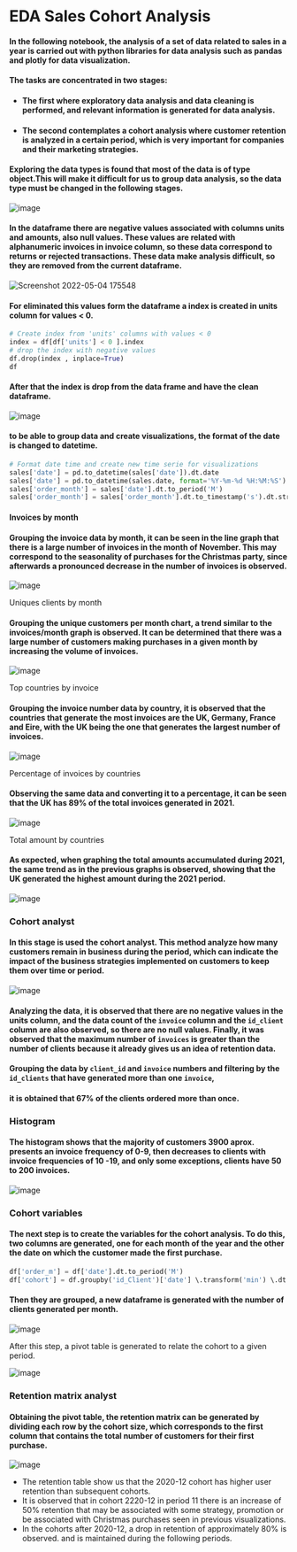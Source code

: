 # EDA Sales Cohort Analysis

#### In the following notebook, the analysis of a set of data related to sales in a year is carried out with python libraries for data analysis such as pandas and plotly for data visualization. 
#### The tasks are concentrated in two stages:
* #### The first where exploratory data analysis and data cleaning is performed, and relevant information is generated for data analysis. 
* #### The second contemplates a cohort analysis where customer retention is analyzed in a certain period, which is very important for companies and their marketing strategies.

#### Exploring the data types is found that most of the data is of type object.This will make it difficult for us to group data analysis, so the data type must be changed in the following stages.

![image](https://user-images.githubusercontent.com/84011018/166722627-864d7b47-873d-4992-8c86-4538d912837d.png)

#### In the dataframe there are negative values associated with columns units and amounts, also null values. These values are related with alphanumeric invoices in invoice column, so these data correspond to returns or rejected transactions. These data make analysis difficult, so they are removed from the current dataframe.

![Screenshot 2022-05-04 175548](https://user-images.githubusercontent.com/84011018/166721930-7671c6b8-b4d3-4201-b07b-fea6e3949d2a.png)

#### For eliminated this values form the dataframe a index is created in units column for values < 0. 

```python
# Create index from 'units' columns with values < 0
index = df[df['units'] < 0 ].index
# drop the index with negative values 
df.drop(index , inplace=True)
df
```

#### After that the index is drop from the data frame and have the clean dataframe.

![image](https://user-images.githubusercontent.com/84011018/166724686-a693b50a-ff9a-471a-89e4-9626a31028ae.png)

#### to be able to group data and create visualizations, the format of the date is changed to datetime.

```python
# Format date time and create new time serie for visualizations
sales['date'] = pd.to_datetime(sales['date']).dt.date
sales['date'] = pd.to_datetime(sales.date, format='%Y-%m-%d %H:%M:%S')
sales['order_month'] = sales['date'].dt.to_period('M')
sales['order_month'] = sales['order_month'].dt.to_timestamp('s').dt.strftime('%Y-%m')
```

#### Invoices by month

#### Grouping the invoice data by month, it can be seen in the line graph that there is a large number of invoices in the month of November. This may correspond to the seasonality of purchases for the Christmas party, since afterwards a pronounced decrease in the number of invoices is observed.

![image](https://user-images.githubusercontent.com/84011018/166726310-345afa3a-7196-47eb-a1e4-756b17e42ee2.png)

Uniques clients by month

#### Grouping the unique customers per month chart, a trend similar to the invoices/month graph is observed. It can be determined that there was a large number of customers making purchases in a given month by increasing the volume of invoices.

![image](https://user-images.githubusercontent.com/84011018/166726581-63c50066-d6fe-49b1-a023-d69bf11fadbc.png)

Top countries by invoice

#### Grouping the invoice number data by country, it is observed that the countries that generate the most invoices are the UK, Germany, France and Eire, with the UK being the one that generates the largest number of invoices.

![image](https://user-images.githubusercontent.com/84011018/166726721-e1469464-f595-496d-b74f-895e545700f7.png)

Percentage of invoices by countries

#### Observing the same data and converting it to a percentage, it can be seen that the UK has 89% of the total invoices generated in 2021.

![image](https://user-images.githubusercontent.com/84011018/166726969-9c29e8cd-8bd1-4a13-98fe-6f41d0c89ff6.png)

Total amount by countries

#### As expected, when graphing the total amounts accumulated during 2021, the same trend as in the previous graphs is observed, showing that the UK generated the highest amount during the 2021 period.

![image](https://user-images.githubusercontent.com/84011018/166727239-18b79a1f-a646-48c4-a06b-a619050f01bb.png)

### Cohort analyst

#### In this stage is used the cohort analyst. This method analyze how many customers remain in business during the period, which can indicate the impact of the business strategies implemented on customers to keep them over time or period.

![image](https://user-images.githubusercontent.com/84011018/166727694-e546fa4a-29bf-4e5c-a995-2a62f5fa04ee.png)

#### Analyzing the data, it is observed that there are no negative values in the units column, and the data count of the `invoice` column and the `id_client` column are also observed, so there are no null values. Finally, it was observed that the maximum number of `invoices` is greater than the number of clients because it already gives us an idea of retention data.

#### Grouping the data by `client_id` and `invoice` numbers and filtering by the `id_clients` that have generated more than one `invoice`,
#### it is obtained that 67% of the clients ordered more than once.

### Histogram

#### The histogram shows that the majority of customers 3900 aprox. presents an invoice frequency of 0-9, then decreases to clients with invoice frequencies of 10 -19, and only some exceptions, clients have 50 to 200 invoices.

![image](https://user-images.githubusercontent.com/84011018/166728662-1b626657-64f7-4508-a192-827c2d2a5e9f.png)

### Cohort variables

#### The next step is to create the variables for the cohort analysis. To do this, two columns are generated, one for each month of the year and the other the date on which the customer made the first purchase. 

```python
df['order_m'] = df['date'].dt.to_period('M')
df['cohort'] = df.groupby('id_Client')['date'] \.transform('min') \.dt.to_period('M') 
```

#### Then they are grouped, a new dataframe is generated with the number of clients generated per month.

![image](https://user-images.githubusercontent.com/84011018/166729335-4a871490-fa1c-4bcf-80d9-48d8601fd7f9.png)

After this step, a pivot table is generated to relate the cohort to a given period.

![image](https://user-images.githubusercontent.com/84011018/166729640-0ce49e71-034f-4438-80c3-4d7ae5d36e22.png)

### Retention matrix analyst

#### Obtaining the pivot table, the retention matrix can be generated by dividing each row by the cohort size, which corresponds to the first column that contains the total number of customers for their first purchase.

![image](https://user-images.githubusercontent.com/84011018/166730344-69de8896-0468-43e5-a933-7ca2c23230c2.png)

* The retention table show us that the 2020-12 cohort has higher user retention than subsequent cohorts. 
* It is observed that in cohort 2220-12 in period 11 there is an increase of 50% retention that may be associated with some strategy, promotion or be associated with Christmas purchases seen in previous visualizations.
* In the cohorts after 2020-12, a drop in retention of approximately 80% is observed. and is maintained during the following periods.



